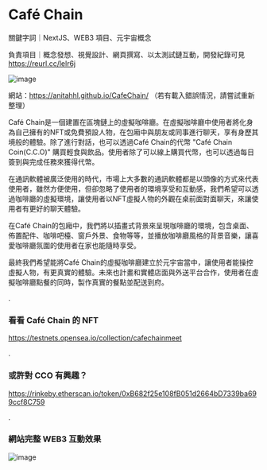 # Café Chain

關鍵字詞｜NextJS、WEB3 項目、元宇宙概念

負責項目｜概念發想、視覺設計、網頁撰寫、以太測試鏈互動，開發紀錄可見 https://reurl.cc/lelr6j

![image](https://lh5.googleusercontent.com/9LFR8bw0Kda_QywriXlvGYjW0Xxvc8s-hZWsuU8B1ZTQ1DLxpeClXj4kZZZ6AnhaGCiw5zPTUqQ52DG5wPk6hqm9GIspU9_ljpqyYlL4Pzz6ZSvMv_VnZrKiUKOwpOYzmZJSsniDATLUWfDLnA)

網站：https://anitahhl.github.io/CafeChain/ （若有載入錯誤情況，請嘗試重新整理）

Café Chain是一個建置在區塊鏈上的虛擬咖啡廳。在虛擬咖啡廳中使用者將化身為自己擁有的NFT或免費預設人物，在包廂中與朋友或同事進行聊天，享有身歷其境般的體驗。除了進行對話，也可以透過Café Chain的代幣 "Café Chain Coin(C.C.O)" 購買輕食與飲品。使用者除了可以線上購買代幣，也可以透過每日簽到與完成任務來獲得代幣。

在通訊軟體被廣泛使用的時代，市場上大多數的通訊軟體都是以頭像的方式來代表使用者，雖然方便使用，但卻忽略了使用者的環境享受和互動感，我們希望可以透過咖啡廳的虛擬環境，讓使用者以NFT虛擬人物的外觀在桌前面對面聊天，來讓使用者有更好的聊天體驗。

在Café Chain的包廂中，我們將以插畫式背景來呈現咖啡廳的環境，包含桌面、佈置配件、咖啡吧檯、窗戶外景、食物等等，並播放咖啡廳風格的背景音樂，讓喜愛咖啡廳氛圍的使用者在家也能隨時享受。

最終我們希望能將Café Chain的虛擬咖啡廳建立於元宇宙當中，讓使用者能操控虛擬人物，有更真實的體驗。未來也計畫和實體店面與外送平台合作，使用者在虛擬咖啡廳點餐的同時，製作真實的餐點並配送到府。

.

### 看看 Café Chain 的 NFT
https://testnets.opensea.io/collection/cafechainmeet

.

### 或許對 CCO 有興趣？
https://rinkeby.etherscan.io/token/0xB682f25e108fB051d2664bD7339ba699ccf8C759

.

### 網站完整 WEB3 互動效果

![image](https://miro.medium.com/max/1400/1*H1VRJIUqDh98Er_EgekRKA.gif)

